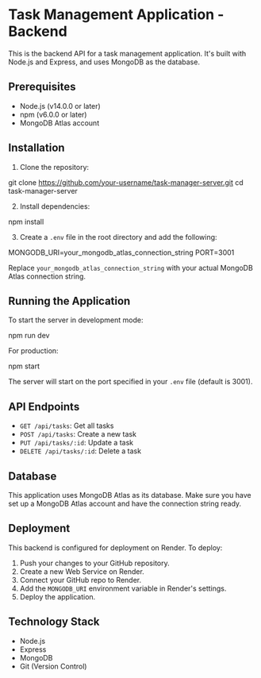 # Task Management Application - Backend

This is the backend API for a task management application. It's built with Node.js and Express, and uses MongoDB as the database.

## Prerequisites

- Node.js (v14.0.0 or later)
- npm (v6.0.0 or later)
- MongoDB Atlas account

## Installation

1. Clone the repository:

git clone https://github.com/your-username/task-manager-server.git
cd task-manager-server

2. Install dependencies:

npm install

3. Create a `.env` file in the root directory and add the following:

MONGODB_URI=your_mongodb_atlas_connection_string
PORT=3001

Replace `your_mongodb_atlas_connection_string` with your actual MongoDB Atlas connection string.

## Running the Application

To start the server in development mode:

npm run dev

For production:

npm start

The server will start on the port specified in your `.env` file (default is 3001).

## API Endpoints

- `GET /api/tasks`: Get all tasks
- `POST /api/tasks`: Create a new task
- `PUT /api/tasks/:id`: Update a task
- `DELETE /api/tasks/:id`: Delete a task

## Database

This application uses MongoDB Atlas as its database. Make sure you have set up a MongoDB Atlas account and have the connection string ready.

## Deployment

This backend is configured for deployment on Render. To deploy:

1. Push your changes to your GitHub repository.
2. Create a new Web Service on Render.
3. Connect your GitHub repo to Render.
4. Add the `MONGODB_URI` environment variable in Render's settings.
5. Deploy the application.

## Technology Stack

- Node.js
- Express
- MongoDB
- Git (Version Control)



